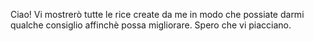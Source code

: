 Ciao!
Vi mostrerò tutte le rice create da me in modo che possiate darmi qualche consiglio affinchè possa migliorare.
Spero che vi piacciano.
